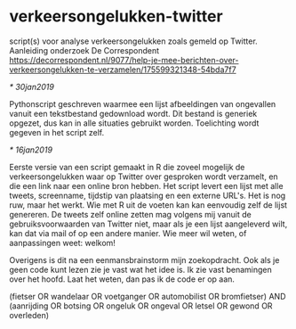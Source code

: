 # verkeersongelukken-twitter

script(s) voor analyse verkeersongelukken zoals gemeld op Twitter. Aanleiding onderzoek De Correspondent https://decorrespondent.nl/9077/help-je-mee-berichten-over-verkeersongelukken-te-verzamelen/175599321348-54bda7f7

_* 30jan2019_

Pythonscript geschreven waarmee een lijst afbeeldingen van ongevallen vanuit een tekstbestand gedownload wordt. Dit bestand is generiek opgezet, dus kan in alle situaties gebruikt worden. Toelichting wordt gegeven in het script zelf.

_* 16jan2019_

Eerste versie van een script gemaakt in R die zoveel mogelijk de verkeersongelukken waar op Twitter over gesproken wordt verzamelt, en die een link naar een online bron hebben. Het script levert een lijst met alle tweets, screenname, tijdstip van plaatsing en een externe URL's. Het is nog ruw, maar het werkt. Wie met R uit de voeten kan kan eenvoudig zelf de lijst genereren. De tweets zelf online zetten mag volgens mij vanuit de gebruiksvoorwaarden van Twitter niet, maar als je een lijst aangeleverd wilt, kan dat via mail of op een andere manier. Wie meer wil weten, of aanpassingen weet: welkom!

Overigens is dit na een eenmansbrainstorm mijn zoekopdracht. Ook als je geen code kunt lezen zie je vast wat het idee is. 
Ik zie vast benamingen over het hoofd. Laat het weten, dan pas ik de code er op aan.

(fietser OR wandelaar OR voetganger OR automobilist OR bromfietser) 
AND 
(aanrijding OR botsing OR ongeluk OR ongeval OR letsel OR gewond OR overleden)
